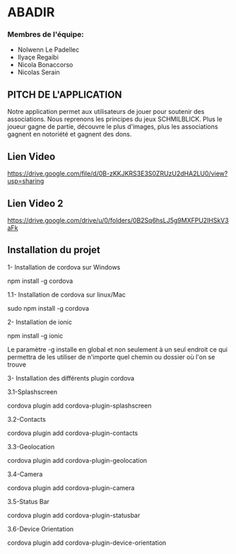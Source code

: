 # ABADIR

### Membres de l'équipe:
- Nolwenn Le Padellec
- Ilyaçe Regaibi
- Nicola Bonaccorso
- Nicolas Serain

## PITCH DE L'APPLICATION
Notre application permet aux utilisateurs de jouer pour soutenir des associations. 
Nous reprenons les principes du jeux SCHMILBLICK. Plus le joueur gagne de partie, découvre le plus d'images, plus les associations gagnent en notoriété et gagnent des dons. 

## Lien Video

https://drive.google.com/file/d/0B-zKKJKRS3E3S0ZRUzU2dHA2LU0/view?usp=sharing

## Lien Video 2

https://drive.google.com/drive/u/0/folders/0B2Sq6hsLJ5g9MXFPU2lHSkV3aFk



## Installation du projet 


1- Installation de cordova sur Windows

npm install -g cordova
 
1.1- Installation de cordova sur linux/Mac

sudo npm install -g cordova
 
2- Installation de ionic

npm install -g ionic
 
Le paramètre -g installe en global et non seulement à un seul endroit ce qui permettra de les utiliser de n'importe quel chemin ou dossier où l'on se trouve
 
3- Installation des différents plugin cordova 

3.1-Splashscreen 

cordova plugin add cordova-plugin-splashscreen

3.2-Contacts

cordova plugin add cordova-plugin-contacts

3.3-Geolocation

cordova plugin add cordova-plugin-geolocation

3.4-Camera 

cordova plugin add cordova-plugin-camera

3.5-Status Bar

cordova plugin add cordova-plugin-statusbar

3.6-Device Orientation

cordova plugin add cordova-plugin-device-orientation
